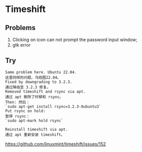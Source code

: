 # Timeshift

## Problems

1. Clicking on icon can not prompt the password input window;
2. gtk error

## Try
```
Same problem here. Ubuntu 22.04.  
这里同样的问题。乌班图22.04。  
Fixed by downgrading to 3.2.3.  
通过降级至 3.2.3 修复。  
Removed timeshift and rsync via apt.  
通过 apt 删除了时移和 rsync。  
Then: 然后：  
`sudo apt-get install rsync=3.2.3-8ubuntu3`  
Put rsync on hold:  
暂停 rsync：  
`sudo apt-mark hold rsync`

Reinstall timeshift via apt.  
通过 apt 重新安装 timeshift。
```

https://github.com/linuxmint/timeshift/issues/152
